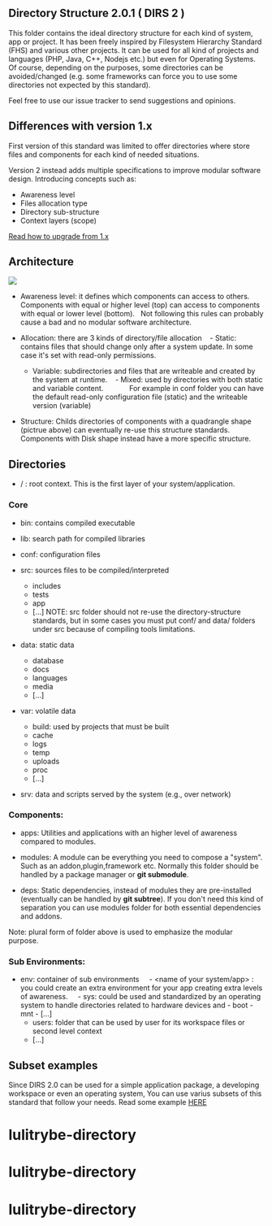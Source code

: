 Directory Structure 2.0.1 ( DIRS 2 )
-------------------

This folder contains the ideal directory structure for each kind of system, app or project.
It has been freely inspired by Filesystem Hierarchy Standard (FHS) and various other projects.
It can be used for all kind of projects and languages (PHP, Java, C++, Nodejs etc.) but even for Operating Systems.
Of course, depending on the purposes, some directories can be avoided/changed
(e.g. some frameworks can force you to use some directories not expected by this standard).

Feel free to use our issue tracker to send suggestions and opinions.

## Differences with version 1.x

First version of this standard was limited to offer directories where store files and components for each kind of needed situations.

Version 2 instead adds multiple specifications to improve modular software design. Introducing concepts such as:

 * Awareness level
 * Files allocation type
 * Directory sub-structure
 * Context layers (scope)

[Read how to upgrade from 1.x](data/docs/2x/upgrade1x.md)

## Architecture

<a href="https://docs.google.com/drawings/d/e/2PACX-1vTg_4zJzH_ZyHcFA2ovy70qRd3c3dw4gPptKFlgsTAvENWfX19YY8g-Rko57HJsWYvUPXR-NOr9csuB/pub?w=1932&h=1080">
    <img src="https://docs.google.com/drawings/d/e/2PACX-1vTg_4zJzH_ZyHcFA2ovy70qRd3c3dw4gPptKFlgsTAvENWfX19YY8g-Rko57HJsWYvUPXR-NOr9csuB/pub?w=1932&amp;h=1080">
</a>

 - Awareness level: it defines which components can access to others. 
   Components with equal or higher level (top) can access to components with equal or lower level (bottom).
   Not following this rules can probably cause a bad and no modular software architecture.

 - Allocation: there are 3 kinds of directory/file allocation
    - Static: contains files that should change only after a system update. In some case it's set with read-only permissions.
    - Variable: subdirectories and files that are writeable and created by the system at runtime.
    - Mixed: used by directories with both static and variable content.
             For example in conf folder you can have the default read-only configuration file (static) and the writeable version (variable)

 - Structure: Childs directories of components with a quadrangle shape (pictrue above) can eventually re-use this structure standards.
   Components with Disk shape instead have a more specific structure.


## Directories 

 - / : root context. This is the first layer of your system/application.

### Core

 - bin: contains compiled executable
 - lib: search path for compiled libraries
 - conf: configuration files

 - src: sources files to be compiled/interpreted
     - includes
     - tests
     - app
     - [...]
 NOTE: src folder should not re-use the directory-structure standards, but in some cases you must put conf/ and data/
 folders under src because of compiling tools limitations.

 - data: static data
     - database
     - docs
     - languages
     - media
     - [...]

 - var: volatile data
     - build: used by projects that must be built
     - cache
     - logs
     - temp
     - uploads
     - proc
     - [...]

 - srv: data and scripts served by the system (e.g., over network)

### Components:

 - apps: Utilities and applications with an higher level of awareness compared to modules.

 - modules: A module can be everything you need to compose a "system". Such as an addon,plugin,framework etc.
            Normally this folder should be handled by a package manager or __git submodule__.

 - deps: Static dependencies, instead of modules they are pre-installed (eventually can be handled by __git subtree__).
        If you don't need this kind of separation you can use modules folder for both essential dependencies and addons.
        
Note: plural form of folder above is used to emphasize the modular purpose.


### Sub Environments:

 - env: container of sub environments
     - <name of your system/app> : you could create an extra environment for your app creating extra levels of awareness.
     - sys: could be used and standardized by an operating system to handle directories related to hardware devices and
        - boot
        - mnt
        - [...]
     - users: folder that can be used by user for its workspace files or second level context
     - [...]
     
    
## Subset examples

Since DIRS 2.0 can be used for a simple application package, a developing workspace or even an operating system, 
You can use varius subsets of this standard that follow your needs. Read some example [HERE](data/docs/2x/subsets.md)

# lulitrybe-directory
# lulitrybe-directory
# lulitrybe-directory
